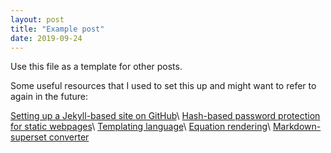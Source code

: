 ```yaml
---
layout: post
title: "Example post"
date: 2019-09-24
---
```


Use this file as a template for other posts.

Some useful resources that I used to set this up and might want to refer to again in the future:

[Setting up a Jekyll-based site on GitHub](http://jmcglone.com/guides/github-pages/)\\
[Hash-based password protection for static webpages](https://github.com/matteobrusa/Password-protection-for-static-pages/blob/master/index.html)\\
[Templating language](https://shopify.github.io/liquid/)\\
[Equation rendering](https://www.mathjax.org/)\\
[Markdown-superset converter](https://kramdown.gettalong.org/)

